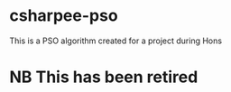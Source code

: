 # csharpee-pso
This is a PSO algorithm created for a project during Hons

# NB This has been retired
